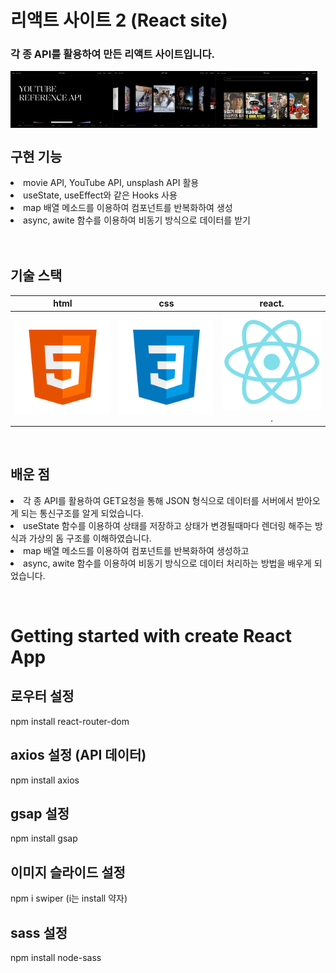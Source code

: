 # 리액트 사이트 2 (React site)<br>
### 각 종 API를 활용하여 만든 리액트 사이트입니다.
<p align="space-between" style="display: flex;">
  <br>
  <img src="./public/301.png" width="32.5%">
  <img src="./public/302.png" width="32.5%">
  <img src="./public/303.png" width="32.5%">
  <br>
</p>



## 구현 기능

<li>movie API, YouTube API, unsplash API 활용</li> 

<li>useState, useEffect와 같은 Hooks 사용</li> 

<li>map 배열 메소드를 이용하여 컴포넌트를 반복화하여 생성</li> 

<li>async, awite 함수를 이용하여 비동기 방식으로 데이터를 받기</li> 
<br>

<br>

## 기술 스택

|    html    |     css    |     react.   |
| :--------: | :--------: | :--------:   |
|  ![html]   |   ![css]   |   ![react].  |

<br>

## 배운 점

<p align="justify">
<li>각 종 API를 활용하여 GET요청을 통해 JSON 형식으로 데이터를 서버에서 받아오게 되는 통신구조를 알게 되었습니다.</li> 
<li>useState 함수를 이용하여 상태를 저장하고 상태가 변경될때마다 렌더링 해주는 방식과 가상의 돔 구조를 이해하였습니다.</li> 
<li>map 배열 메소드를 이용하여 컴포넌트를 반복화하여 생성하고</li> 
<li>async, awite 함수를 이용하여 비동기 방식으로 데이터 처리하는 방법을 배우게 되었습니다.</li> 
</p>

<br>


<!-- Stack Icon Refernces -->
[html]: /public/stack/html.svg
[css]: /public/stack/css.svg
[figma]: /public/stack/figma.svg
[ts]: /public/stack/typescript.svg
[react]: /public/stack/react.svg
[node]: /public/stack/node.svg





# Getting started with create React App

## 로우터 설정

npm install react-router-dom

## axios 설정 (API 데이터)

npm install axios

## gsap 설정

npm install gsap

## 이미지 슬라이드 설정

npm i swiper (i는 install 약자)

## sass 설정

npm install node-sass
